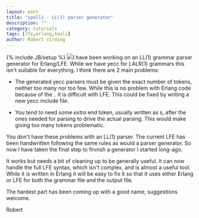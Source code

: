 ```yaml
---
layout: post
title: "spell1 - LL(1) parser generator"
description: ""
category: tutorials
tags: [lfe,erlang,tools]
author: Robert Virding
---
```

{% include JB/setup %}
<a href="{{ site.base_url }}/assets/images/posts/lfe-tooling-leonardo-gears-2.png"><img class="right small" src="{{ site.base_url }}/assets/images/posts/lfe-tooling-leonardo-gears-2.png" /></a>I have been working on an LL(1) grammar parser generator for Erlang/LFE. While we have yecc for LALR(1) grammars this isn't suitable for everything. I think there are 2 main problems:

- The generated yecc parsers must be given the exact number of tokens, neither too many nor too few. While this is no problem with Erlang code because of the ``.`` it is difficult with LFE. This could be fixed by writing a new yecc include file.

- You tend to need some *extra* end token, usually written as ``$``, after the ones needed for parsing to drive the actual parsing. This would make giving too many tokens problematic.

You don't have these problems with an LL(1) parser. The current LFE has been handwritten following the same rules as would a parser generator. So now I have taken the final step to finnish a generator I started long-ago.

It works but needs a bit of cleaning up to be generally useful. It can now handle the full LFE syntax, which isn't complex, and is almost a useful tool. While it is written in Erlang it will be easy to fix it so that it uses either Erlang or LFE for both the grammar file and the output file.

The hardest part has been coming up with a good name, suggestions welcome.

Robert
